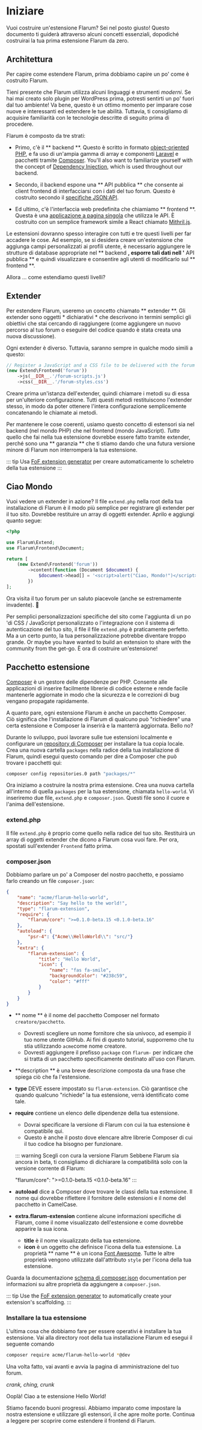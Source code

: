 # Iniziare

Vuoi costruire un'estensione Flarum? Sei nel posto giusto! Questo documento ti guiderà attraverso alcuni concetti essenziali, dopodiché costruirai la tua prima estensione Flarum da zero.

## Architettura

Per capire come estendere Flarum, prima dobbiamo capire un po' come è costruito Flarum.

Tieni presente che Flarum utilizza alcuni linguaggi e strumenti _moderni_. Se hai mai creato solo plugin per WordPress prima, potresti sentirti un po' fuori dal tuo ambiente! Va bene, questo è un ottimo momento per imparare cose nuove e interessanti ed estendere le tue abilità. Tuttavia, ti consigliamo di acquisire familiarità con le tecnologie descritte di seguito prima di procedere.

Flarum è composto da tre strati:

* Primo, c'è il ** backend **. Questo è scritto in formato [object-oriented PHP](https://laracasts.com/series/object-oriented-bootcamp-in-php), e fa uso di un'ampia gamma di array e componenti [Laravel](https://laravel.com/) e pacchetti tramite [Composer](https://getcomposer.org/). You'll also want to familiarize yourself with the concept of [Dependency Injection](https://laravel.com/docs/8.x/container), which is used throughout our backend.

* Secondo, il backend espone una ** API pubblica ** che consente ai client frontend di interfacciarsi con i dati del tuo forum. Questo è costruito secondo il [specifiche JSON:API](https://jsonapi.org/).

* Ed ultimo, c'è l'interfaccia web predefinita che chiamiamo ** frontend **. Questa è una [applicazione a pagina singola](https://en.wikipedia.org/wiki/Single-page_application) che utilizza le API. È costruito con un semplice framework simile a React chiamato [Mithril.js](https://mithril.js.org).

Le estensioni dovranno spesso interagire con tutti e tre questi livelli per far accadere le cose. Ad esempio, se si desidera creare un'estensione che aggiunga campi personalizzati ai profili utente, è necessario aggiungere le strutture di database appropriate nel ** backend **, esporre tali dati nell '** API pubblica ** e quindi visualizzare e consentire agli utenti di modificarlo sul ** frontend **.

Allora ... come estendiamo questi livelli?

## Extender

Per estendere Flarum, useremo un concetto chiamato ** extender **. Gli extender sono oggetti * dichiarativi * che descrivono in termini semplici gli obiettivi che stai cercando di raggiungere (come aggiungere un nuovo percorso al tuo forum o eseguire del codice quando è stata creata una nuova discussione).

Ogni extender è diverso. Tuttavia, saranno sempre in qualche modo simili a questo:

```php
// Register a JavaScript and a CSS file to be delivered with the forum frontend
(new Extend\Frontend('forum'))
    ->js(__DIR__.'/forum-scripts.js')
    ->css(__DIR__.'/forum-styles.css')
```

Creare prima un'istanza dell'extender, quindi chiamare i metodi su di essa per un'ulteriore configurazione. Tutti questi metodi restituiscono l'extender stesso, in modo da poter ottenere l'intera configurazione semplicemente concatenando le chiamate ai metodi.

Per mantenere le cose coerenti, usiamo questo concetto di estensori sia nel backend (nel mondo PHP) che nel frontend (mondo JavaScript). _Tutto_ quello che fai nella tua estensione dovrebbe essere fatto tramite extender, perché sono una ** garanzia ** che ti stiamo dando che una futura versione minore di Flarum non interromperà la tua estensione.

::: tip Usa [FoF extension generator](https://github.com/FriendsOfFlarum/extension-generator) per creare automaticamente lo scheletro della tua estensione :::

## Ciao Mondo

Vuoi vedere un extender in azione? Il file `extend.php` nella root della tua installazione di Flarum è il modo più semplice per registrare gli extender per il tuo sito. Dovrebbe restituire un array di oggetti extender. Aprilo e aggiungi quanto segue:

```php
<?php

use Flarum\Extend;
use Flarum\Frontend\Document;

return [
    (new Extend\Frontend('forum'))
        ->content(function (Document $document) {
            $document->head[] = '<script>alert("Ciao, Mondo!")</script>';
        })
];
```

Ora visita il tuo forum per un saluto piacevole (anche se estremamente invadente). 👋

Per semplici personalizzazioni specifiche del sito come l'aggiunta di un po 'di CSS / JavaScript personalizzato o l'integrazione con il sistema di autenticazione del tuo sito, il file il file `extend.php` è praticamente perfetto. Ma a un certo punto, la tua personalizzazione potrebbe diventare troppo grande. Or maybe you have wanted to build an extension to share with the community from the get-go. È ora di costruire un'estensione!

## Pacchetto estensione

[Composer](https://getcomposer.org) è un gestore delle dipendenze per PHP. Consente alle applicazioni di inserire facilmente librerie di codice esterne e rende facile mantenerle aggiornate in modo che la sicurezza e le correzioni di bug vengano propagate rapidamente.

A quanto pare, ogni estensione Flarum è anche un pacchetto Composer. Ciò significa che l'installazione di Flarum di qualcuno può "richiedere" una certa estensione e Composer la inserirà e la manterrà aggiornata. Bello no?

Durante lo sviluppo, puoi lavorare sulle tue estensioni localmente e configurare un [repository di Composer](https://getcomposer.org/doc/05-repositories.md#path) per installare la tua copia locale. Crea una nuova cartella `packages` nella radice della tua installazione di Flarum, quindi esegui questo comando per dire a Composer che può trovare i pacchetti qui:

```bash
composer config repositories.0 path "packages/*"
```

Ora iniziamo a costruire la nostra prima estensione. Crea una nuova cartella all'interno di quella `packages` per la tua estensione, chiamata `hello-world`. Vi inseriremo due file, `extend.php` e `composer.json`. Questi file sono il cuore e l'anima dell'estensione.

### extend.php

Il file `extend.php` è proprio come quello nella radice del tuo sito. Restituirà un array di oggetti extender che dicono a Flarum cosa vuoi fare. Per ora, spostati sull'extender `Frontend` fatto prima.

### composer.json

Dobbiamo parlare un po' a Composer del nostro pacchetto, e possiamo farlo creando un file `composer.json`:

```json
{
    "name": "acme/flarum-hello-world",
    "description": "Say hello to the world!",
    "type": "flarum-extension",
    "require": {
        "flarum/core": ">=0.1.0-beta.15 <0.1.0-beta.16"
    },
    "autoload": {
        "psr-4": {"Acme\\HelloWorld\\": "src/"}
    },
    "extra": {
        "flarum-extension": {
            "title": "Hello World",
            "icon": {
                "name": "fas fa-smile",
                "backgroundColor": "#238c59",
                "color": "#fff"
            }
        }
    }
}
```

* ** nome ** è il nome del pacchetto Composer nel formato `creatore/pacchetto`.
  * Dovresti scegliere un nome fornitore che sia univoco, ad esempio il tuo nome utente GitHub. Ai fini di questo tutorial, supporremo che tu stia utilizzando `acme`come nome creatore.
  * Dovresti aggiungere il prefisso `package` con `flarum-` per indicare che si tratta di un pacchetto specificamente destinato all'uso con Flarum.

* **description ** è una breve descrizione composta da una frase che spiega ciò che fa l'estensione.

* **type** DEVE essere impostato su `flarum-extension`. Ciò garantisce che quando qualcuno "richiede" la tua estensione, verrà identificato come tale.

* **require** contiene un elenco delle dipendenze della tua estensione.
  * Dovrai specificare la versione di Flarum con cui la tua estensione è compatibile qui.
  * Questo è anche il posto dove elencare altre librerie Composer di cui il tuo codice ha bisogno per funzionare.

  ::: warning Scegli con cura la versione Flarum Sebbene Flarum sia ancora in beta, ti consigliamo di dichiarare la compatibilità solo con la versione corrente di Flarum:

    "flarum/core": ">=0.1.0-beta.15 <0.1.0-beta.16"
  :::

* **autoload** dice a Composer dove trovare le classi della tua estensione. Il nome qui dovrebbe riflettere il fornitore delle estensioni e il nome del pacchetto in CamelCase.

* **extra.flarum-extension** contiene alcune informazioni specifiche di Flarum, come il nome visualizzato dell'estensione e come dovrebbe apparire la sua icona.
  * **title** è il nome visualizzato della tua estensione.
  * **icon** è un oggetto che definisce l'icona della tua estensione. La proprietà ** name ** è un icona [Font Awesome](https://fontawesome.com/icons). Tutte le altre proprietà vengono utilizzate dall'attributo `style` per l'icona della tua estensione.

Guarda la documentazione [schema di composer.json](https://getcomposer.org/doc/04-schema.md) documentation per informazioni su altre proprietà da aggiungere a `composer.json`.

::: tip Use the [FoF extension generator](https://github.com/FriendsOfFlarum/extension-generator) to automatically create your extension's scaffolding. :::

### Installare la tua estensione

L'ultima cosa che dobbiamo fare per essere operativi è installare la tua estensione. Vai alla directory root della tua installazione Flarum ed esegui il seguente comando

```bash
composer require acme/flarum-hello-world *@dev
```

Una volta fatto, vai avanti e avvia la pagina di amministrazione del tuo forum.

*crank, ching, crunk*

Ooplà! Ciao a te estensione Hello World!

Stiamo facendo buoni progressi. Abbiamo imparato come impostare la nostra estensione e utilizzare gli estensori, il che apre molte porte. Continua a leggere per scoprire come estendere il frontend di Flarum.
